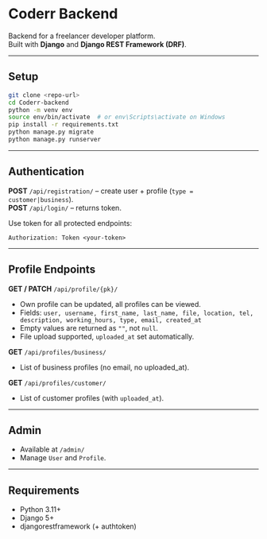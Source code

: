 # Coderr Backend

Backend for a freelancer developer platform.  
Built with **Django** and **Django REST Framework (DRF)**.

---

## Setup

```bash
git clone <repo-url>
cd Coderr-backend
python -m venv env
source env/bin/activate  # or env\Scripts\activate on Windows
pip install -r requirements.txt
python manage.py migrate
python manage.py runserver
```

---

## Authentication

**POST** `/api/registration/` – create user + profile (`type = customer|business`).  
**POST** `/api/login/` – returns token.  

Use token for all protected endpoints:

```
Authorization: Token <your-token>
```

---

## Profile Endpoints

**GET / PATCH** `/api/profile/{pk}/`  
- Own profile can be updated, all profiles can be viewed.  
- Fields: `user, username, first_name, last_name, file, location, tel, description, working_hours, type, email, created_at`  
- Empty values are returned as `""`, not `null`.  
- File upload supported, `uploaded_at` set automatically.

**GET** `/api/profiles/business/`  
- List of business profiles (no email, no uploaded_at).

**GET** `/api/profiles/customer/`  
- List of customer profiles (with `uploaded_at`).

---

## Admin

- Available at `/admin/`  
- Manage `User` and `Profile`.  

---

## Requirements

- Python 3.11+  
- Django 5+  
- djangorestframework (+ authtoken)  
